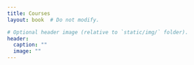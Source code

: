 ```yaml
---
title: Courses
layout: book  # Do not modify.

# Optional header image (relative to `static/img/` folder).
header:
  caption: ""
  image: ""
---
```

